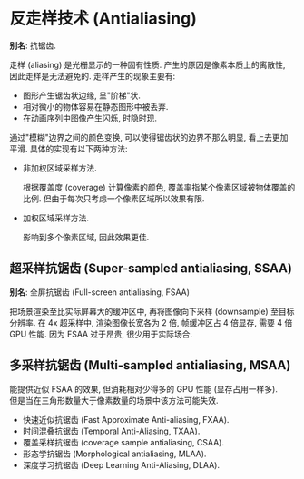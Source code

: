 # 反走样技术 (Antialiasing)

**别名**: 抗锯齿.  

走样 (aliasing) 是光栅显示的一种固有性质. 产生的原因是像素本质上的离散性, 因此走样是无法避免的. 走样产生的现象主要有:

- 图形产生锯齿状边缘, 呈"阶梯"状.
- 相对微小的物体容易在静态图形中被丢弃.
- 在动画序列中图像产生闪烁, 时隐时现.

通过"模糊"边界之间的颜色变换, 可以使得锯齿状的边界不那么明显, 看上去更加平滑. 具体的实现有以下两种方法:

- 非加权区域采样方法.

  根据覆盖度 (coverage) 计算像素的颜色, 覆盖率指某个像素区域被物体覆盖的比例. 但由于每次只考虑一个像素区域所以效果有限.

- 加权区域采样方法.

  影响到多个像素区域, 因此效果更佳.

## 超采样抗锯齿 (Super-sampled antialiasing, SSAA)  

**别名**: 全屏抗锯齿 (Full-screen antialiasing, FSAA)

把场景渲染至比实际屏幕大的缓冲区中, 再将图像向下采样 (downsample) 至目标分辨率. 在 4x 超采样中, 渲染图像长宽各为 2 倍, 帧缓冲区占 4 倍显存, 需要 4 倍 GPU 性能. 因为 FSAA 过于昂贵, 很少用于实际场合.

## 多采样抗锯齿 (Multi-sampled antialiasing, MSAA)

能提供近似 FSAA 的效果, 但消耗相对少得多的 GPU 性能 (显存占用一样多).  
但是当在三角形数量大于像素数量的场景中该方法可能失效.  

- 快速近似抗锯齿 (Fast Approximate Anti-aliasing, FXAA).
- 时间混叠抗锯齿 (Temporal Anti-Aliasing, TXAA).
- 覆盖采样抗锯齿 (coverage sample antialiasing, CSAA).
- 形态学抗锯齿 (Morphological antialiasing, MLAA).
- 深度学习抗锯齿 (Deep Learning Anti-Aliasing, DLAA).
